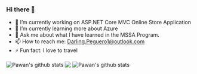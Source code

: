 ### Hi there 👋

-   🔭  I’m currently working on  ASP.NET Core MVC Online Store Application
-   🌱  I’m currently learning more about Azure
-   💬  Ask me about what I have learned in the MSSA Program. 
-   📫  How to reach me:  Darling.Peguero1@outlook.com
-   ⚡  Fun fact: I love to travel
<img align="center" src="https://github-readme-stats.vercel.app/api?username=darlingpeguero&show_icons=true&theme=dracula&line_height=27" alt="Pawan's github stats" />

<img align="center" src="https://github-readme-stats.vercel.app/api/top-langs/?username=darlingpeguero&theme=dracula&hide_langs_below=1" />
<img align="center" src="https://github-readme-stats.vercel.app/api?username=darlingpeguero&show_icons=true&theme=dracula&line_height=27" alt="Pawan's github stats" />

